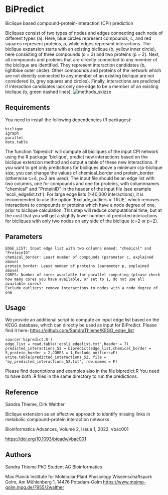 # BiPredict
Biclique based compound-protein-interaction (CPI) prediction


Bicliques consist of two types of nodes and edges connecting each node of different types (a). Here, blue circles represent compounds, c, and red squares represent proteins, p, while edges represent interactions. The biclique expansion starts with an existing biclique (b, yellow inner circle), here consisting of three compounds (c = 3) and two proteins (p = 2). Next, all compounds and proteins that are directly connected to any member of the biclique are identified. They represent interaction candidates (b, lightblue outer circle). Other compounds and proteins of the network which are not directly connected to any member of an existing biclique are not considered (b, grey squares and circles). Finally, interactions are predicted if interaction candidates lack only one edge to be a member of an existing biclique (b, green dashed lines). 
![methods_skizze](https://user-images.githubusercontent.com/82212543/126770821-6b673a8d-7bdc-4036-b748-0adf11509ded.png)

## Requirements
You need to install the following dependencies (R packages):
```
biclique
igraph
parallel
data.table 
```
The function 'bipredict' will compute all bicliques of the input CPI network using the R package 'biclique', predict
new interactions based on the biclique extension method and output a table of these new interactions.
If you want to get only predictions for bicliques above a minimum c/p-biclique size,
you can change the values of chemical_border and protein_border (otherwise c=4, p=2 are used).
The input file should be an edge list with two columns, one for compounds and one for proteins,
with columnnames "chemical" and "ProteinID" in the header of the input file (see example 'ecoli_edgelist.txt').
For large edge lists (>40,000 interactions), it is recommended to use the option 'Exclude_outliers = TRUE', which removes interactions to compounds or proteins which have a node degree of one, prior to biclique calculation. This step will reduce computational time, but at the cost that you will get a slightly lower number of predicted interactions for bicliques with only two nodes on any side of the biclique (c=2 or p=2). 

## Parameters
```
EDGE_LIST: Input edge list with two columns named: "chemical" and "ProteinID"
chemical_border: Least number of compounds (parameter c, explained above)
protein_border: Least number of proteins (parameter p, explained above)
CORES: Number of cores available for parallel computing (please check how many cores you have available, or set to 1, do not use all available cores)
Exclude_outliers: remove interactions to nodes with a node degree of one
```

## Usage 

We provide an additional script to compute an input edge list based on the KEGG database, which can directly be used as input for BiPredict. Please find it here: https://github.com/SandraThieme/KEGG_edge_list

```
source('bipredict.R')
edge_list = read.table('ecoli_edgelist.txt',header = T)
predicted_interactions_52 = bipredict(edge_list,chemical_border = 5,protein_border = 2,CORES = 1,Exclude_outliers=F)
write.table(predicted_interactions_52, file = 'my_predicted_interactions_52.txt', row.names = F)
```

Please find descriptions and examples also in the file bipredict.R You need to have both .R files in the same directory to run the predictions.

## Reference

Sandra Thieme, Dirk Walther

Biclique extension as an effective approach to identify missing links in metabolic compound–protein interaction networks

Bioinformatics Advances, Volume 2, Issue 1, 2022, vbac001

https://doi.org/10.1093/bioadv/vbac001

## Authors
Sandra Thieme
PhD Student
AG Bioinformatics

Max Planck Institute for Molecular Plant Physiology
Wissenschaftspark Golm, Am Mühlenberg 1, 14476 Potsdam-Golm 
https://www.mpimp-golm.mpg.de/7955/2walther
